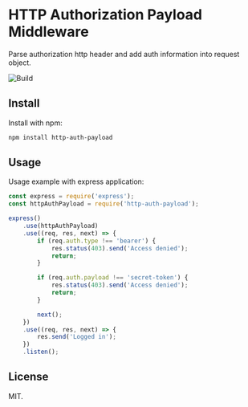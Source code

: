 # HTTP Authorization Payload Middleware

Parse authorization http header and add auth information into request object.

![Build](https://img.shields.io/travis/rumkin/file-storage.svg)

## Install

Install with npm:
```bash
npm install http-auth-payload
```

## Usage

Usage example with express application:

```javascript
const express = require('express');
const httpAuthPayload = require('http-auth-payload');

express()
    .use(httpAuthPayload)
    .use((req, res, next) => {
        if (req.auth.type !== 'bearer') {
            res.status(403).send('Access denied');
            return;
        }

        if (req.auth.payload !== 'secret-token') {
            res.status(403).send('Access denied');
            return;
        }

        next();
    })
    .use((req, res, next) => {
        res.send('Logged in');
    })
    .listen();
```

## License

MIT.
